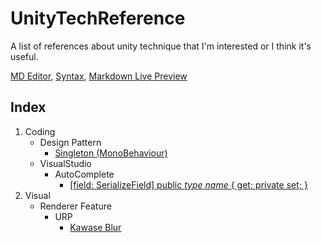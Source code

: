 # UnityTechReference

A list of references about unity technique that I'm interested or I think it's useful.

[MD Editor](https://dillinger.io/), [Syntax](https://github.com/darsaveli/Readme-Markdown-Syntax), [Markdown Live Preview](https://markdownlivepreview.com/)

## Index
1. Coding
    - Design Pattern
        - [Singleton (MonoBehaviour)](https://github.com/SMxSoMuch/UnityTechReference/blob/main/Coding/DesignPattern/Singleton.cs)
    - VisualStudio
        - AutoComplete
            - [[field: SerializeField] public $type$ $name$ { get; private set; }](https://github.com/SMxSoMuch/UnityTechReference/blob/main/Coding/VisualStudio/AutoComplete/SerializeProperty.snippet)
2. Visual
    - Renderer Feature
        - URP
            - [Kawase Blur](https://github.com/tomc128/urp-kawase-blur?tab=readme-ov-file)
